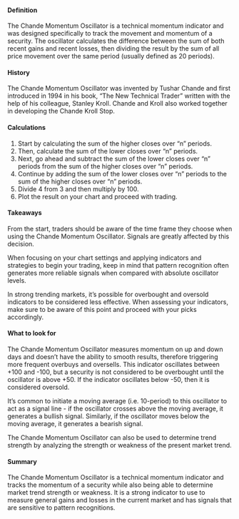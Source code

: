 #### Definition

The Chande Momentum Oscillator is a technical momentum indicator and was designed specifically to track the movement and momentum of a security. The oscillator calculates the difference between the sum of both recent gains and recent losses, then dividing the result by the sum of all price movement over the same period (usually defined as 20 periods).

#### History 

The Chande Momentum Oscillator was invented by Tushar Chande and first introduced in 1994 in his book, “The New Technical Trader” written with the help of his colleague, Stanley Kroll. Chande and Kroll also worked together in developing the Chande Kroll Stop.

#### Calculations

1.  Start by calculating the sum of the higher closes over “n” periods.
2.  Then, calculate the sum of the lower closes over “n” periods.
3.  Next, go ahead and subtract the sum of the lower closes over “n” periods from the sum of the higher closes over “n” periods.
4.  Continue by adding the sum of the lower closes over “n” periods to the sum of the higher closes over “n” periods.
5.  Divide 4 from 3 and then multiply by 100.
6.  Plot the result on your chart and proceed with trading.

#### Takeaways

From the start, traders should be aware of the time frame they choose when using the Chande Momentum Oscillator. Signals are greatly affected by this decision.

When focusing on your chart settings and applying indicators and strategies to begin your trading, keep in mind that pattern recognition often generates more reliable signals when compared with absolute oscillator levels. 

In strong trending markets, it’s possible for overbought and oversold indicators to be considered less effective. When assessing your indicators, make sure to be aware of this point and proceed with your picks accordingly.

#### What to look for

The Chande Momentum Oscillator measures momentum on up and down days and doesn’t have the ability to smooth results, therefore triggering more frequent overbuys and oversells. This indicator oscillates between +100 and -100, but a security is not considered to be overbought until the oscillator is above +50. If the indicator oscillates below -50, then it is considered oversold.

It’s common to initiate a moving average (i.e. 10-period) to this oscillator to act as a signal line - if the oscillator crosses above the moving average, it generates a bullish signal. Similarly, if the oscillator moves below the moving average, it generates a bearish signal.

The Chande Momentum Oscillator can also be used to determine trend strength by analyzing the strength or weakness of the present market trend.

#### Summary

The Chande Momentum Oscillator is a technical momentum indicator and tracks the momentum of a security while also being able to determine market trend strength or weakness. It is a strong indicator to use to measure general gains and losses in the current market and has signals that are sensitive to pattern recognitions.